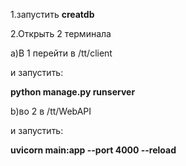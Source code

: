 <p>1.запустить <B>creatdb</B></p>
<p>2.Открыть 2 терминала</p>
  <p>a)В 1 перейти в /tt/client</p>
    <p>и запустить:</p>
     <p><B> python manage.py runserver</B></p>

  <p>b)во 2 в /tt/WebAPI</p>
    <p>и запустить:</p>
      <p><B>uvicorn main:app --port 4000 --reload</B></p>
